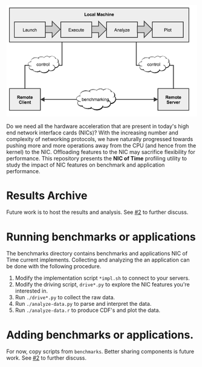 ![](https://raw.githubusercontent.com/nic-of-time/nic-of-time/master/figures/architecture.png?raw=true)

Do we need all the hardware acceleration
that are present in today's high end network interface cards (NICs)?
With the increasing number and complexity of networking protocols, we
have naturally
progressed towards pushing more and more operations away from the CPU (and
hence from the kernel) to the NIC.
Offloading features to the NIC may sacrifice flexibility
for performance.
This repository presents the **NIC of Time**
profiling utility
to study the impact of NIC features on benchmark and application performance.

# Results Archive
Future work is to host the results and analysis.
See [#2](https://github.com/nic-of-time/nic-of-time/issues/2)
to further discuss.

# Running benchmarks or applications
The benchmarks directory contains benchmarks and applications
NIC of Time current implements.
Collecting and analyzing the an application can be done with
the following procedure.

1. Modify the implementation script `*impl.sh` to connect to your servers.
2. Modify the driving script, `drive*.py` to explore the
NIC features you're interested in.
3. Run `./drive*.py` to collect the raw data.
4. Run `./analyze-data.py` to parse and interpret the data.
5. Run `./analyze-data.r` to produce CDF's and plot the data.

# Adding benchmarks or applications.
For now, copy scripts from `benchmarks`.
Better sharing components is future work.
See [#2](https://github.com/nic-of-time/nic-of-time/issues/3)
to further discuss.
